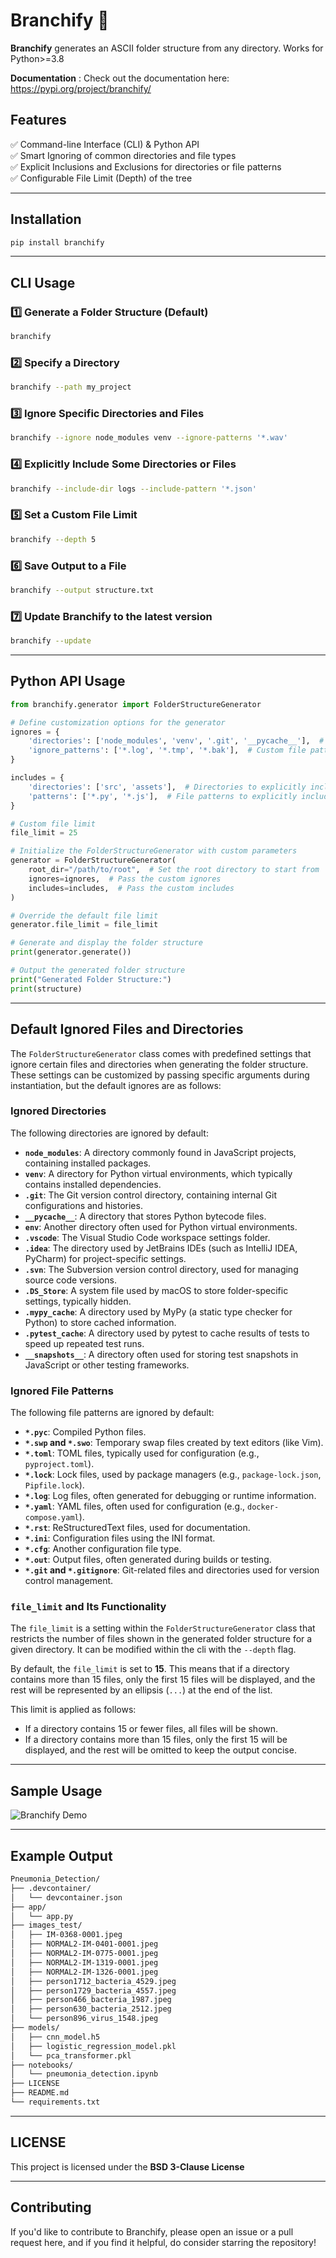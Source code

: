 
# Branchify 📂  

**Branchify** generates an ASCII folder structure from any directory. Works for Python>=3.8

**Documentation** : Check out the documentation here: https://pypi.org/project/branchify/ 

## Features  
✅ Command-line Interface (CLI) & Python API  
✅ Smart Ignoring of common directories and file types  
✅ Explicit Inclusions and Exclusions for directories or file patterns  
✅ Configurable File Limit (Depth) of the tree

---

## Installation  
```sh
pip install branchify
```

---

## CLI Usage  

### 1️⃣ Generate a Folder Structure (Default)
```sh
branchify
```

### 2️⃣ Specify a Directory
```sh
branchify --path my_project
```

### 3️⃣ Ignore Specific Directories and Files
```sh
branchify --ignore node_modules venv --ignore-patterns '*.wav'
```

### 4️⃣ Explicitly Include Some Directories or Files
```sh
branchify --include-dir logs --include-pattern '*.json'
```

### 5️⃣ Set a Custom File Limit
```sh
branchify --depth 5
```

### 6️⃣ Save Output to a File
```sh
branchify --output structure.txt
```

### 7️⃣ Update Branchify to the latest version
```sh
branchify --update
```

---

## Python API Usage

```python
from branchify.generator import FolderStructureGenerator

# Define customization options for the generator
ignores = {
    'directories': ['node_modules', 'venv', '.git', '__pycache__'],  # Custom directories to ignore
    'ignore_patterns': ['*.log', '*.tmp', '*.bak'],  # Custom file patterns to ignore
}

includes = {
    'directories': ['src', 'assets'],  # Directories to explicitly include
    'patterns': ['*.py', '*.js'],  # File patterns to explicitly include
}

# Custom file limit
file_limit = 25

# Initialize the FolderStructureGenerator with custom parameters
generator = FolderStructureGenerator(
    root_dir="/path/to/root",  # Set the root directory to start from
    ignores=ignores,  # Pass the custom ignores
    includes=includes,  # Pass the custom includes
)

# Override the default file limit
generator.file_limit = file_limit

# Generate and display the folder structure
print(generator.generate())

# Output the generated folder structure
print("Generated Folder Structure:")
print(structure)
```
---
## Default Ignored Files and Directories

The `FolderStructureGenerator` class comes with predefined settings that ignore certain files and directories when generating the folder structure. These settings can be customized by passing specific arguments during instantiation, but the default ignores are as follows:

### Ignored Directories

The following directories are ignored by default:

- **`node_modules`**: A directory commonly found in JavaScript projects, containing installed packages.
- **`venv`**: A directory for Python virtual environments, which typically contains installed dependencies.
- **`.git`**: The Git version control directory, containing internal Git configurations and histories.
- **`__pycache__`**: A directory that stores Python bytecode files.
- **`env`**: Another directory often used for Python virtual environments.
- **`.vscode`**: The Visual Studio Code workspace settings folder.
- **`.idea`**: The directory used by JetBrains IDEs (such as IntelliJ IDEA, PyCharm) for project-specific settings.
- **`.svn`**: The Subversion version control directory, used for managing source code versions.
- **`.DS_Store`**: A system file used by macOS to store folder-specific settings, typically hidden.
- **`.mypy_cache`**: A directory used by MyPy (a static type checker for Python) to store cached information.
- **`.pytest_cache`**: A directory used by pytest to cache results of tests to speed up repeated test runs.
- **`__snapshots__`**: A directory often used for storing test snapshots in JavaScript or other testing frameworks.

### Ignored File Patterns

The following file patterns are ignored by default:

- **`*.pyc`**: Compiled Python files.
- **`*.swp` and `*.swo`**: Temporary swap files created by text editors (like Vim).
- **`*.toml`**: TOML files, typically used for configuration (e.g., `pyproject.toml`).
- **`*.lock`**: Lock files, used by package managers (e.g., `package-lock.json`, `Pipfile.lock`).
- **`*.log`**: Log files, often generated for debugging or runtime information.
- **`*.yaml`**: YAML files, often used for configuration (e.g., `docker-compose.yaml`).
- **`*.rst`**: ReStructuredText files, used for documentation.
- **`*.ini`**: Configuration files using the INI format.
- **`*.cfg`**: Another configuration file type.
- **`*.out`**: Output files, often generated during builds or testing.
- **`*.git` and `*.gitignore`**: Git-related files and directories used for version control management.

### `file_limit` and Its Functionality

The `file_limit` is a setting within the `FolderStructureGenerator` class that restricts the number of files shown in the generated folder structure for a given directory. It can be modified within the cli with the `--depth` flag.

By default, the `file_limit` is set to **15**. This means that if a directory contains more than 15 files, only the first 15 files will be displayed, and the rest will be represented by an ellipsis (`...`) at the end of the list.

This limit is applied as follows:
- If a directory contains 15 or fewer files, all files will be shown.
- If a directory contains more than 15 files, only the first 15 will be displayed, and the rest will be omitted to keep the output concise.

---
## Sample Usage

![Branchify Demo](https://res.cloudinary.com/dnciaoigz/image/upload/v1738837524/Branchify_Demo_fu1byp.gif)


---

## Example Output

```txt
Pneumonia_Detection/
├── .devcontainer/
│   └── devcontainer.json
├── app/
│   └── app.py
├── images_test/
│   ├── IM-0368-0001.jpeg
│   ├── NORMAL2-IM-0401-0001.jpeg
│   ├── NORMAL2-IM-0775-0001.jpeg
│   ├── NORMAL2-IM-1319-0001.jpeg
│   ├── NORMAL2-IM-1326-0001.jpeg
│   ├── person1712_bacteria_4529.jpeg
│   ├── person1729_bacteria_4557.jpeg
│   ├── person466_bacteria_1987.jpeg
│   ├── person630_bacteria_2512.jpeg
│   └── person896_virus_1548.jpeg
├── models/
│   ├── cnn_model.h5
│   ├── logistic_regression_model.pkl
│   └── pca_transformer.pkl
├── notebooks/
│   └── pneumonia_detection.ipynb
├── LICENSE
├── README.md
└── requirements.txt
```

---

## LICENSE

This project is licensed under the **BSD 3-Clause License**

---

## Contributing
If you'd like to contribute to Branchify, please open an issue or a pull request here, and if you find it helpful, do consider starring the repository!
